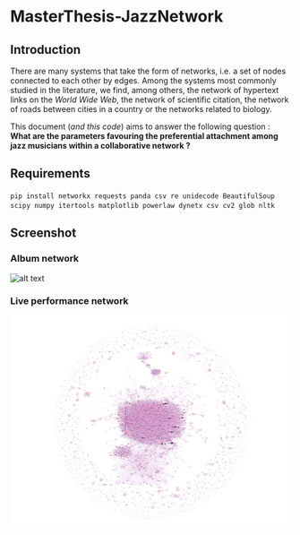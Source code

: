 # MasterThesis-JazzNetwork

## Introduction
There are many systems that take the form of networks, i.e. a set of nodes connected to each other by edges.
Among the systems most commonly studied in the literature, we find, among others, the network of hypertext
links on the *World Wide Web*, the network of scientific citation, the network of roads between cities in a country
or the networks related to biology.

This document (*and this code*) aims to answer the following question : **What are the parameters favouring the preferential attachment among jazz
musicians within a collaborative network ?**

## Requirements
`pip install networkx requests panda csv re unidecode BeautifulSoup scipy numpy itertools matplotlib powerlaw dynetx csv cv2 glob nltk`


## Screenshot
### Album network
![alt text](https://github.com/jbaudru/MasterThesis-JazzNetwork/blob/main/data/pictures/gephi_net_album_6.png?raw=true)

### Live performance network
![alt text](https://github.com/jbaudru/MasterThesis-JazzNetwork/blob/main/data/pictures/gephi_net_montreux.png?raw=true)
